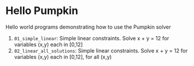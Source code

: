 # Hello Pumpkin

Hello world programs demonstrating how to use the Pumpkin solver

1. `01_simple_linear`: Simple linear constraints. Solve x + y = 12 for variables (x,y) each in [0,12]
2. `02_linear_all_solutions`: Simple linear constraints. Solve x + y = 12 for variables (x,y) each in [0,12], for all (x,y)
